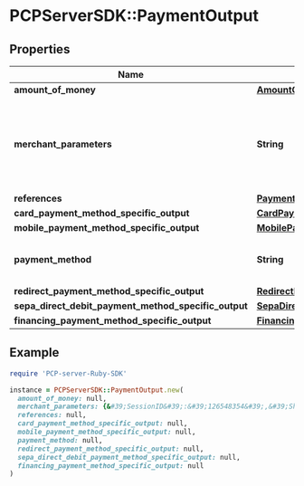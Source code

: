 # PCPServerSDK::PaymentOutput

## Properties

| Name | Type | Description | Notes |
| ---- | ---- | ----------- | ----- |
| **amount_of_money** | [**AmountOfMoney**](AmountOfMoney.md) |  | [optional] |
| **merchant_parameters** | **String** | It allows you to store additional parameters for the transaction in JSON format. This field should not contain any personal data. | [optional] |
| **references** | [**PaymentReferences**](PaymentReferences.md) |  | [optional] |
| **card_payment_method_specific_output** | [**CardPaymentMethodSpecificOutput**](CardPaymentMethodSpecificOutput.md) |  | [optional] |
| **mobile_payment_method_specific_output** | [**MobilePaymentMethodSpecificOutput**](MobilePaymentMethodSpecificOutput.md) |  | [optional] |
| **payment_method** | **String** | Payment method identifier based on the paymentProductId. | [optional] |
| **redirect_payment_method_specific_output** | [**RedirectPaymentMethodSpecificOutput**](RedirectPaymentMethodSpecificOutput.md) |  | [optional] |
| **sepa_direct_debit_payment_method_specific_output** | [**SepaDirectDebitPaymentMethodSpecificOutput**](SepaDirectDebitPaymentMethodSpecificOutput.md) |  | [optional] |
| **financing_payment_method_specific_output** | [**FinancingPaymentMethodSpecificOutput**](FinancingPaymentMethodSpecificOutput.md) |  | [optional] |

## Example

```ruby
require 'PCP-server-Ruby-SDK'

instance = PCPServerSDK::PaymentOutput.new(
  amount_of_money: null,
  merchant_parameters: {&#39;SessionID&#39;:&#39;126548354&#39;,&#39;ShopperID&#39;:&#39;7354131&#39;},
  references: null,
  card_payment_method_specific_output: null,
  mobile_payment_method_specific_output: null,
  payment_method: null,
  redirect_payment_method_specific_output: null,
  sepa_direct_debit_payment_method_specific_output: null,
  financing_payment_method_specific_output: null
)
```

